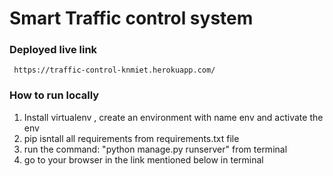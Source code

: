 # Smart Traffic control system
### Deployed live link
     https://traffic-control-knmiet.herokuapp.com/

### How to run locally
1. Install virtualenv , create an environment with name env and activate the env 
2. pip isntall all requirements from requirements.txt file 
3. run the command: "python manage.py runserver" from terminal 
4. go to your browser in the link mentioned below in  terminal 
